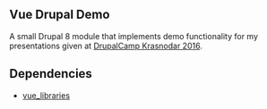 Vue Drupal Demo
----
A small Drupal 8 module that implements demo functionality for my presentations given at [DrupalCamp Krasnodar 2016](http://2016.drupalyug.ru/program/sessions/reaktivnyy-frontend-freymvork-dlya-lyudey).

## Dependencies

- [vue_libraries](https://github.com/kkomelin/vue_libraries)
